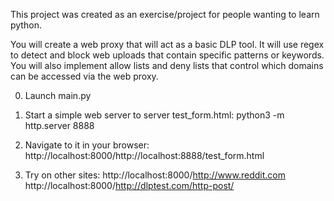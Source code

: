 This project was created as an exercise/project for people wanting to learn python.

You will create a web proxy that will act as a basic DLP tool. It will use regex to detect and block web uploads that contain specific patterns or keywords.
You will also implement allow lists and deny lists that control which domains can be accessed via the web proxy.

0. Launch main.py

1. Start a simple web server to server test_form.html:
python3 -m http.server 8888

2. Navigate to it in your browser:
http://localhost:8000/http://localhost:8888/test_form.html

3. Try on other sites:
http://localhost:8000/http://www.reddit.com
http://localhost:8000/http://dlptest.com/http-post/
